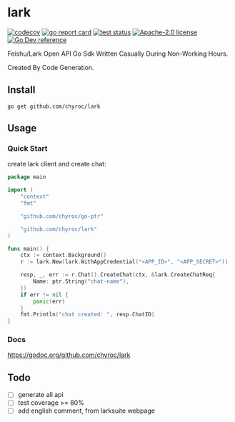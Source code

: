 # lark

[![codecov](https://codecov.io/gh/chyroc/lark/branch/master/graph/badge.svg?token=Z73T6YFF80)](https://codecov.io/gh/chyroc/lark)
[![go report card](https://goreportcard.com/badge/github.com/chyroc/lark "go report card")](https://goreportcard.com/report/github.com/chyroc/lark)
[![test status](https://github.com/chyroc/lark/actions/workflows/go.yml/badge.svg)](https://github.com/chyroc/lark/actions)
[![Apache-2.0 license](https://img.shields.io/badge/License-Apache%202.0-brightgreen.svg)](https://opensource.org/licenses/Apache-2.0)
[![Go.Dev reference](https://img.shields.io/badge/go.dev-reference-blue?logo=go&logoColor=white)](https://pkg.go.dev/github.com/chyroc/lark)

Feishu/Lark Open API Go Sdk Written Casually During Non-Working Hours.

Created By Code Generation.

## Install

```shell
go get github.com/chyroc/lark
```

## Usage

### Quick Start

create lark client and create chat:

```go
package main

import (
	"context"
	"fmt"

	"github.com/chyroc/go-ptr"

	"github.com/chyroc/lark"
)

func main() {
	ctx := context.Background()
	r := lark.New(lark.WithAppCredential("<APP_ID>", "<APP_SECRET>"))

	resp, _, err := r.Chat().CreateChat(ctx, &lark.CreateChatReq{
		Name: ptr.String("chat-name"),
	})
	if err != nil {
		panic(err)
	}
	fmt.Println("chat created: ", resp.ChatID)
}
```

### Docs

https://godoc.org/github.com/chyroc/lark

## Todo

- [ ] generate all api
- [ ] test coverage >= 80%
- [ ] add english comment, from larksuite webpage
